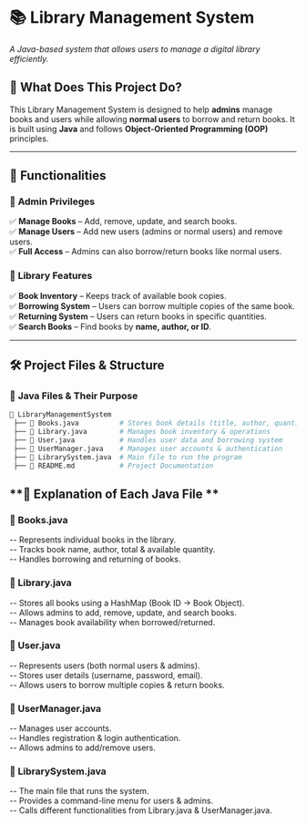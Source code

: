 # 📚 Library Management System  

_A Java-based system that allows users to manage a digital library efficiently._  

## **📌 What Does This Project Do?**  
This Library Management System is designed to help **admins** manage books and users while allowing **normal users** to borrow and return books. It is built using **Java** and follows **Object-Oriented Programming (OOP)** principles.

---

## **🚀 Functionalities**  

### 🔹 **Admin Privileges**  
✅ **Manage Books** – Add, remove, update, and search books.  
✅ **Manage Users** – Add new users (admins or normal users) and remove users.  
✅ **Full Access** – Admins can also borrow/return books like normal users.  

### 🔹 **Library Features**  
✅ **Book Inventory** – Keeps track of available book copies.  
✅ **Borrowing System** – Users can borrow multiple copies of the same book.  
✅ **Returning System** – Users can return books in specific quantities.  
✅ **Search Books** – Find books by **name, author, or ID**.  

---

## **🛠️ Project Files & Structure**  

### 📂 **Java Files & Their Purpose**  

```sh
📂 LibraryManagementSystem
 ├── 📜 Books.java          # Stores book details (title, author, quantity)
 ├── 📜 Library.java        # Manages book inventory & operations
 ├── 📜 User.java           # Handles user data and borrowing system
 ├── 📜 UserManager.java    # Manages user accounts & authentication
 ├── 📜 LibrarySystem.java  # Main file to run the program
 ├── 📜 README.md           # Project Documentation
```
## **🔹 Explanation of Each Java File ** 
### **📜 Books.java**  
-- Represents individual books in the library.  
-- Tracks book name, author, total & available quantity.  
-- Handles borrowing and returning of books.  

### **📜 Library.java** 
-- Stores all books using a HashMap (Book ID → Book Object).  
-- Allows admins to add, remove, update, and search books.  
-- Manages book availability when borrowed/returned.  

### **📜 User.java**
-- Represents users (both normal users & admins).  
-- Stores user details (username, password, email).  
-- Allows users to borrow multiple copies & return books.  

### **📜 UserManager.java**
-- Manages user accounts.  
-- Handles registration & login authentication.  
-- Allows admins to add/remove users.  

### **📜 LibrarySystem.java**
-- The main file that runs the system.  
-- Provides a command-line menu for users & admins.  
-- Calls different functionalities from Library.java & UserManager.java.  